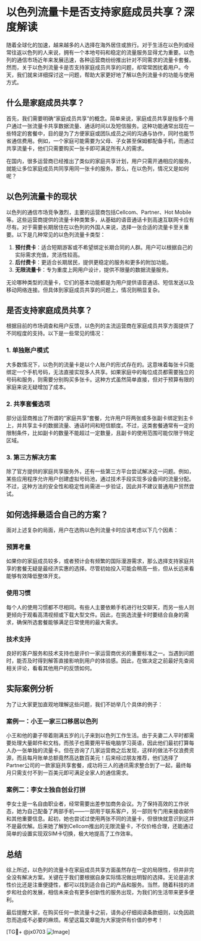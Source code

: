 # 以色列流量卡是否支持家庭成员共享？深度解读

随着全球化的加速，越来越多的人选择在海外居住或旅行。对于生活在以色列或经常往返以色列的人来说，拥有一个本地号码和稳定的流量服务显得尤为重要。以色列的通信市场近年来发展迅速，各种运营商纷纷推出针对不同需求的流量卡套餐。然而，关于以色列流量卡是否支持家庭成员共享的问题，却常常困扰着用户。今天，我们就来详细探讨这一问题，帮助大家更好地了解以色列流量卡的功能与使用方式。

## 什么是家庭成员共享？

首先，我们需要明确“家庭成员共享”的概念。简单来说，家庭成员共享是指多个用户通过一张流量卡共享数据流量、通话时间以及短信服务。这种功能通常出现在一些特定的套餐中，目的是为了方便家庭或团队成员之间的沟通与协作，同时也能节省通信费用。例如，一个家庭可能需要为父母、子女甚至保姆都配备手机，而通过共享流量卡，他们只需要购买一张卡即可满足所有人的需求。

在国内，很多运营商已经推出了类似的家庭共享计划，用户只需开通相应的服务，就能让多位家庭成员共同享用同一张卡的服务。那么，在以色列，情况又是如何呢？

## 以色列流量卡的现状

以色列的通信市场竞争激烈，主要的运营商包括Cellcom、Partner、Hot Mobile等。这些运营商提供的流量卡种类繁多，从基础的语音通话卡到高速互联网卡应有尽有。对于需要长期居住在以色列的外国人来说，选择一张合适的流量卡至关重要。以下是几种常见的以色列流量卡类型：

1. **预付费卡**：适合短期游客或不希望绑定长期合同的人群。用户可以根据自己的实际需求充值，灵活性较高。
2. **后付费卡**：更适合长期居民，提供更稳定的服务和更多的附加功能。
3. **无限流量卡**：专为重度上网用户设计，提供不限量的数据流量服务。

无论哪种类型的流量卡，它们的基本功能都是为用户提供语音通话、短信发送以及移动网络连接。但具体到家庭成员共享的问题上，情况则稍显复杂。

## 是否支持家庭成员共享？

根据目前的市场调查和用户反馈，以色列的主流运营商在家庭成员共享方面提供了不同程度的支持。以下是一些常见的情况：

### 1. 单独账户模式

大多数情况下，以色列的流量卡是以个人账户的形式存在的。这意味着每张卡只能绑定一个手机号码，无法直接实现多人共享。如果家庭中的每位成员都需要独立的号码和服务，则需要分别购买多张卡。这种方式虽然简单直接，但对于预算有限的家庭来说无疑增加了成本。

### 2. 共享套餐选项

部分运营商推出了所谓的“家庭共享”套餐，允许用户将两张或多张副卡绑定到主卡上，并共享主卡的数据流量、通话时间和短信额度。不过，这类套餐通常有一定的限制条件，比如副卡的数量不能超过一定数量，且副卡的使用范围可能仅限于特定区域。

### 3. 第三方解决方案

除了官方提供的家庭共享服务外，还有一些第三方平台尝试解决这一问题。例如，某些应用程序允许用户创建虚拟号码池，通过技术手段实现多设备间的流量分配。不过，这种方法的安全性和稳定性尚需进一步验证，因此并不建议普通用户贸然尝试。

## 如何选择最适合自己的方案？

面对上述复杂的局面，用户在选购以色列流量卡时应该考虑以下几个因素：

### 预算考量

如果你的家庭成员较多，或者预计会有频繁的国际漫游需求，那么选择支持家庭共享的套餐无疑是最经济实惠的选择。尽管初始投入可能会稍高一些，但从长远来看能够有效降低整体开支。

### 使用习惯

每个人的使用习惯都不尽相同。有些人主要依赖手机进行社交聊天，而另一些人则更倾向于观看高清视频或下载大型文件。因此，在挑选流量卡时要结合自身的需求，确保所选套餐能够满足日常使用的最大需求。

### 技术支持

良好的客户服务和技术支持也是评价一家运营商优劣的重要标准之一。当遇到问题时，能否及时得到解答直接影响到用户的体验感。因此，在做决定之前最好先查阅相关评论，看看其他用户的反馈如何。

## 实际案例分析

为了让大家更加直观地理解这些问题，我们不妨举几个具体的例子：

### 案例一：小王一家三口移居以色列

小王和他的妻子带着刚满五岁的儿子来到以色列工作生活。由于夫妻二人平时都需要处理大量邮件和文档，而孩子也需要用平板电脑学习英语，因此他们最初打算每人办一张单独的流量卡。但在咨询了几家运营商之后发现，这样的做法不仅浪费资源，而且每月账单总额竟然高达数百美元！后来经过朋友推荐，他们选择了Partner公司的一款家庭共享套餐，成功将三人的通讯需求整合到了一起，最终每月只需支付不到一百美元即可满足全家人的通信需求。

### 案例二：李女士独自创业打拼

李女士是一名自由职业者，经常需要出差参加商务会议。为了保持高效的工作状态，她为自己配备了两部手机——一部用于联系客户，另一部则专门用来接收邮件和其他重要信息。起初，她也尝试过使用两张不同的流量卡，但很快就意识到这并不是最优解。后来她了解到Cellcom推出的无限流量卡，不仅价格合理，还能通过简单的设置实现双SIM卡切换，极大地提高了工作效率。

## 总结

综上所述，以色列的流量卡在家庭成员共享方面虽然存在一定的局限性，但并非完全没有解决方案。关键在于我们要根据自身实际情况做出明智的选择。无论是追求性价比还是注重便捷性，都可以找到适合自己的产品和服务。当然，随着科技的进步和社会的发展，相信未来会有更多创新性的服务出现，为我们的生活带来更多便利。

最后提醒大家，在购买任何一款流量卡之前，请务必仔细阅读条款细则，以免因疏忽而造成不必要的麻烦。希望这篇文章能为大家提供有价值的参考！

[TG💪+ @jx0703 ![Image](https://github.com/user-attachments/assets/dbca1d08-cadb-493c-b0ec-ad6f7a83f270)]